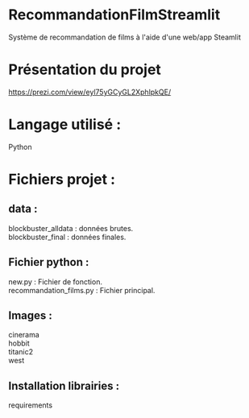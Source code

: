 # RecommandationFilmStreamlit
Système de recommandation de films à l'aide d'une web/app Steamlit
# Présentation du projet
https://prezi.com/view/eyl75yGCyGL2XphlpkQE/
# Langage utilisé : 
Python
# Fichiers projet : 
## data : 
blockbuster_alldata : données brutes.\
blockbuster_final : données finales.
## Fichier python :
new.py : Fichier de fonction.\
recommandation_films.py : Fichier principal.
## Images : 
cinerama\
hobbit\
titanic2\
west
## Installation librairies : 
requirements
